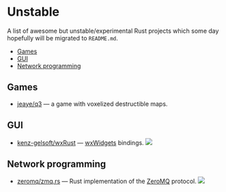 # Unstable

A list of awesome but unstable/experimental Rust projects which some day hopefully will be migrated to `README.md`.

- [Games](#games)
- [GUI](#gui)
- [Network programming](#network-programming)

## Games
* [jeaye/q3](https://github.com/jeaye/q3) — a game with voxelized destructible maps.

## GUI
* [kenz-gelsoft/wxRust](https://github.com/kenz-gelsoft/wxRust) — [wxWidgets](http://www.wxwidgets.org/) bindings. [<img src="https://travis-ci.org/kenz-gelsoft/wxRust.png?branch=master">](https://travis-ci.org/kenz-gelsoft/wxRust)

## Network programming
* [zeromq/zmq.rs](https://github.com/zeromq/zmq.rs) — Rust implementation of the [ZeroMQ](http://zeromq.org/) protocol. [<img src="https://travis-ci.org/zeromq/zmq.rs.png?branch=master">](https://travis-ci.org/zeromq/zmq.rs)
